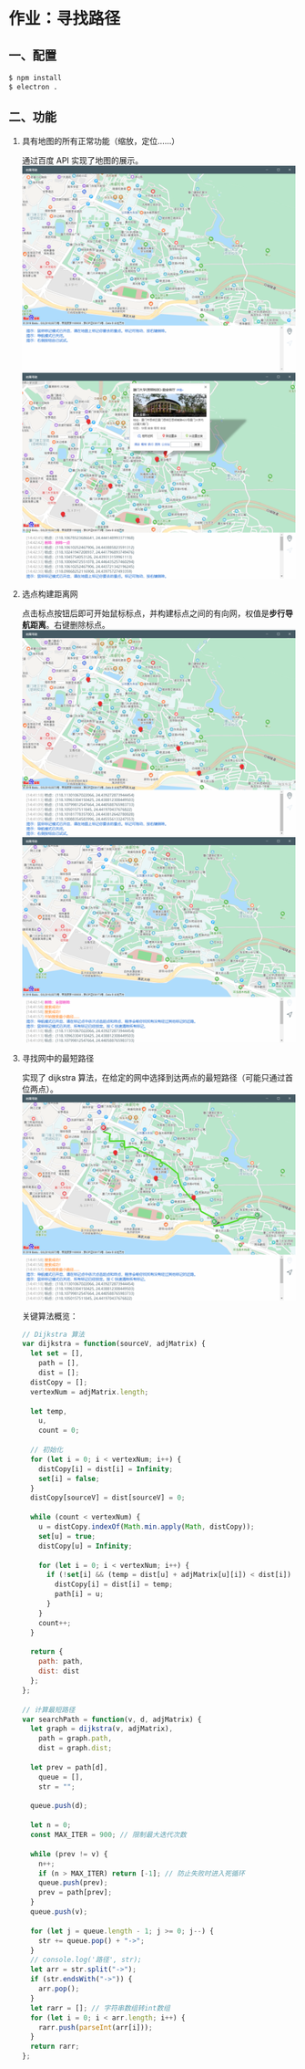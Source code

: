 # 作业：寻找路径

## 一、配置

```
$ npm install
$ electron .
```

## 二、功能

1. 具有地图的所有正常功能（缩放，定位……）

   通过百度 API 实现了地图的展示。
   ![总览](screenshots/1.png)
   ![选点](screenshots/5.png)

1. 选点构建距离网

   点击标点按钮后即可开始鼠标标点，并构建标点之间的有向网，权值是**步行导航距离**。右键删除标点。
   ![2](screenshots/2.png)
   ![3](screenshots/4.png)

1. 寻找网中的最短路径

   实现了 dijkstra 算法，在给定的网中选择到达两点的最短路径（可能只通过首位两点）。
   ![3](screenshots/3.png)

   关键算法概览：

   ```javascript
   // Dijkstra 算法
   var dijkstra = function(sourceV, adjMatrix) {
     let set = [],
       path = [],
       dist = [];
     distCopy = [];
     vertexNum = adjMatrix.length;

     let temp,
       u,
       count = 0;

     // 初始化
     for (let i = 0; i < vertexNum; i++) {
       distCopy[i] = dist[i] = Infinity;
       set[i] = false;
     }
     distCopy[sourceV] = dist[sourceV] = 0;

     while (count < vertexNum) {
       u = distCopy.indexOf(Math.min.apply(Math, distCopy));
       set[u] = true;
       distCopy[u] = Infinity;

       for (let i = 0; i < vertexNum; i++) {
         if (!set[i] && (temp = dist[u] + adjMatrix[u][i]) < dist[i]) {
           distCopy[i] = dist[i] = temp;
           path[i] = u;
         }
       }
       count++;
     }

     return {
       path: path,
       dist: dist
     };
   };

   // 计算最短路径
   var searchPath = function(v, d, adjMatrix) {
     let graph = dijkstra(v, adjMatrix),
       path = graph.path,
       dist = graph.dist;

     let prev = path[d],
       queue = [],
       str = "";

     queue.push(d);

     let n = 0;
     const MAX_ITER = 900; // 限制最大迭代次数

     while (prev != v) {
       n++;
       if (n > MAX_ITER) return [-1]; // 防止失败时进入死循环
       queue.push(prev);
       prev = path[prev];
     }
     queue.push(v);

     for (let j = queue.length - 1; j >= 0; j--) {
       str += queue.pop() + "->";
     }
     // console.log('路径', str);
     let arr = str.split("->");
     if (str.endsWith("->")) {
       arr.pop();
     }
     let rarr = []; // 字符串数组转int数组
     for (let i = 0; i < arr.length; i++) {
       rarr.push(parseInt(arr[i]));
     }
     return rarr;
   };
   ```
